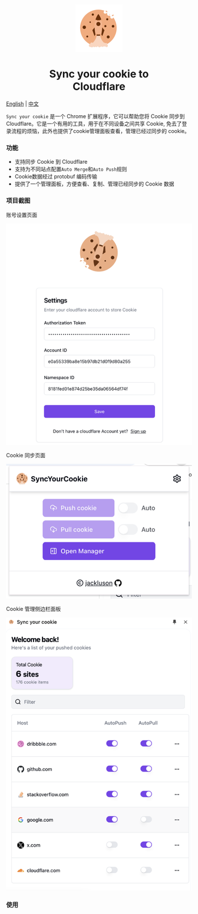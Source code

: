 <div align="center">
<img src="chrome-extension/public/icon-128.png" alt="logo"/>
<h1> Sync your cookie to <br/>Cloudflare</h1>
</div>

[English](./README.md) | [中文](./README_ZH.md)

`Sync your cookie` 是一个 Chrome 扩展程序，它可以帮助您将 Cookie 同步到 Cloudflare。它是一个有用的工具，用于在不同设备之间共享 Cookie, 免去了登录流程的烦恼，此外也提供了cookie管理面板查看，管理已经过同步的 cookie。


<!-- // 使用gif展示功能 -->

### 功能
- 支持同步 Cookie 到 Cloudflare
- 支持为不同站点配置`Auto Merge`和`Auto Push`规则
- Cookie数据经过 protobuf 编码传输
- 提供了一个管理面板，方便查看、复制、管理已经同步的 Cookie 数据

### 项目截图

账号设置页面

<img width="600" src="./screenshots/settings.png" alt="account settings"/>

Cookie 同步页面

<img width="600" src="./screenshots/sync.png" alt="cookie sync popup"/>

Cookie 管理侧边栏面板

<img width="600" src="./screenshots/panel.png" alt="cookie manager sidebar panel"/>

### 使用





